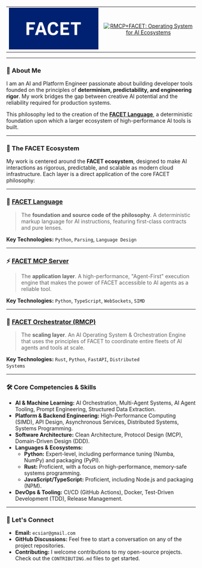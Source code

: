 <table width="100%">
  <tr>
    <td width="50%" align="center" valign="middle">
      <a href="https://github.com/rokoss21/FACET">
        <img src="https://github.com/rokoss21/FACET/blob/main/assets/banner.png?raw=true" alt="FACET Logo" width="100%" height="auto" style="max-width: 400px;">
      </a>
    </td>
    <td width="50%" align="center" valign="middle">
      <a href="https://github.com/rokoss21/rmcp-protocol">
        <img src="https://github.com/rokoss21/rmcp-protocol/blob/main/assets/logo.png?raw=true" alt="RMCP+FACET: Operating System for AI Ecosystems" width="100%" height="auto" style="max-width: 400px;">
      </a>
    </td>
  </tr>
</table>

---

### 👋 About Me

I am an AI and Platform Engineer passionate about building developer tools founded on the principles of **determinism, predictability, and engineering rigor**. My work bridges the gap between creative AI potential and the reliability required for production systems.

This philosophy led to the creation of the **[FACET Language](https://github.com/rokoss21/FACET)**, a deterministic foundation upon which a larger ecosystem of high-performance AI tools is built.

---

### 🚀 The FACET Ecosystem

My work is centered around the **FACET ecosystem**, designed to make AI interactions as rigorous, predictable, and scalable as modern cloud infrastructure. Each layer is a direct application of the core FACET philosophy:

---

### 👑 **[FACET Language](https://github.com/rokoss21/FACET)**
> The **foundation and source code of the philosophy**. A deterministic markup language for AI instructions, featuring first-class contracts and pure lenses.

**Key Technologies:** <code>Python</code>, <code>Parsing</code>, <code>Language Design</code>

---

### ⚡ **[FACET MCP Server](https://github.com/rokoss21/FACET_mcp)**
> The **application layer**. A high-performance, "Agent-First" execution engine that makes the power of FACET accessible to AI agents as a reliable tool.

**Key Technologies:** <code>Python</code>, <code>TypeScript</code>, <code>WebSockets</code>, <code>SIMD</code>

---

### 🧠 **[FACET Orchestrator (RMCP)](https://github.com/rokoss21/rmcp-protocol)**
> The **scaling layer**. An AI Operating System & Orchestration Engine that uses the principles of FACET to coordinate entire fleets of AI agents and tools at scale.

**Key Technologies:** <code>Rust</code>, <code>Python</code>, <code>FastAPI</code>, <code>Distributed Systems</code>

---

### 🛠️ Core Competencies & Skills

-   **AI & Machine Learning:** AI Orchestration, Multi-Agent Systems, AI Agent Tooling, Prompt Engineering, Structured Data Extraction.
-   **Platform & Backend Engineering:** High-Performance Computing (SIMD), API Design, Asynchronous Services, Distributed Systems, Systems Programming.
-   **Software Architecture:** Clean Architecture, Protocol Design (MCP), Domain-Driven Design (DDD).
-   **Languages & Ecosystems:**
    -   **Python:** Expert-level, including performance tuning (Numba, NumPy) and packaging (PyPI).
    -   **Rust:** Proficient, with a focus on high-performance, memory-safe systems programming.
    -   **JavaScript/TypeScript:** Proficient, including Node.js and packaging (NPM).
-   **DevOps & Tooling:** CI/CD (GitHub Actions), Docker, Test-Driven Development (TDD), Release Management.

---

### 💬 Let's Connect

-   **Email:** `ecsiar@gmail.com`
-   **GitHub Discussions:** Feel free to start a conversation on any of the project repositories.
-   **Contributing:** I welcome contributions to my open-source projects. Check out the `CONTRIBUTING.md` files to get started.
